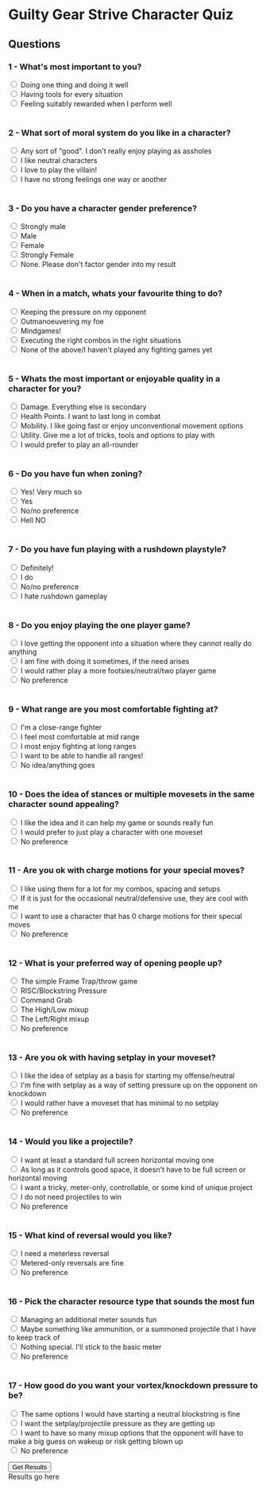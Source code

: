 # Guilty Gear Strive Character Quiz

<head><script type="text/javascript" src="questions.js"></script>
<script type="text/javascript" src="characters.js"></script></head>

## Questions

### 1 - What's most important to you?
<label><input type="radio" id="specialist" name="playstyle">  Doing one thing and doing it well</label><br>
<label><input type="radio" id="prepared" name="playstyle"> Having tools for every situation</label><br>
<label><input type="radio" id="rewarding" name="playstyle"> Feeling suitably rewarded when I perform well</label><br><br>

### 2 - What sort of moral system do you like in a character?
<label><input type="radio" id="good" name="moral_system"> Any sort of "good". I don't really enjoy playing as assholes </label><br>
<label><input type="radio" id="neutral" name="moral_system"> I like neutral characters</label><br>
<label><input type="radio" id="evil" name="moral_system"> I love to play the villain!</label><br>
<label><input type="radio" id="none" name="moral_system"> I have no strong feelings one way or another</label><br><br>

### 3 - Do you have a character gender preference?
<label><input type="radio" id="strong_male" name="gender"> Strongly male</label><br>
<label><input type="radio" id="male" name="gender"> Male</label><br>
<label><input type="radio" id="female" name="gender"> Female</label><br>
<label><input type="radio" id="strong_female" name="gender"> Strongly Female</label><br>
<label><input type="radio" id="none" name="gender"> None. Please don't factor gender into my result</label><br><br>

### 4 - When in a match, whats your favourite thing to do?
<label><input type="radio" id="pressure" name="favourite"> Keeping the pressure on my opponent</label><br>
<label><input type="radio" id="neutral" name="favourite"> Outmanoeuvering my foe</label><br>
<label><input type="radio" id="mindgames" name="favourite"> Mindgames!</label><br>
<label><input type="radio" id="combos" name="favourite"> Executing the right combos in the right situations</label><br>
<label><input type="radio" id="none" name="favourite"> None of the above/I haven't played any fighting games yet</label><br><br>

### 5 - Whats the most important or enjoyable quality in a character for you?
<label><input type="radio" id="damage" name="important"> Damage. Everything else is secondary</label><br>
<label><input type="radio" id="health" name="important"> Health Points. I want to last long in combat</label><br>
<label><input type="radio" id="mobility" name="important"> Mobility. I like going fast or enjoy unconventional movement options</label><br>
<label><input type="radio" id="utility" name="important"> Utility. Give me a lot of tricks, tools and options to play with</label><br>
<label><input type="radio" id="all_rounder" name="important"> I would prefer to play an all-rounder</label><br><br>

### 6 - Do you have fun when zoning?
<label><input type="radio" id="strong_yes" name="zoning"> Yes! Very much so</label><br>
<label><input type="radio" id="yes" name="zoning"> Yes</label><br>
<label><input type="radio" id="no" name="zoning"> No/no preference</label><br>
<label><input type="radio" id="strong_no" name="zoning"> Hell NO</label><br><br>

### 7 - Do you have fun playing with a rushdown playstyle?
<label><input type="radio" id="strong_yes" name="rushdown"> Definitely!</label><br>
<label><input type="radio" id="yes" name="rushdown"> I do</label><br>
<label><input type="radio" id="no" name="rushdown"> No/no preference</label><br>
<label><input type="radio" id="strong_no" name="rushdown"> I hate rushdown gameplay</label><br><br>

### 8 - Do you enjoy playing the one player game?
<label><input type="radio" id="yes" name="oneplayer"> I love getting the opponent into a situation where they cannot really do anything</label><br>
<label><input type="radio" id="sometimes" name="oneplayer"> I am fine with doing it sometimes, if the need arises</label><br>
<label><input type="radio" id="no" name="oneplayer"> I would rather play a more footsies/neutral/two player game</label><br>
<label><input type="radio" id="none" name="oneplayer"> No preference</label><br><br>

### 9 - What range are you most comfortable fighting at?
<label><input type="radio" id="close" name="range"> I'm a close-range fighter</label><br>
<label><input type="radio" id="mid" name="range"> I feel most comfortable at mid range</label><br>
<label><input type="radio" id="long" name="range"> I most enjoy fighting at long ranges</label><br>
<label><input type="radio" id="all" name="range"> I want to be able to handle all ranges!</label><br>
<label><input type="radio" id="none" name="range"> No idea/anything goes</label><br><br>

### 10 - Does the idea of stances or multiple movesets in the same character sound appealing?
<label><input type="radio" id="yes" name="stance"> I like the idea and it can help my game or sounds really fun</label><br>
<label><input type="radio" id="no" name="stance"> I would prefer to just play a character with one moveset</label><br>
<label><input type="radio" id="none" name="stance"> No preference</label><br><br>

### 11 - Are you ok with charge motions for your special moves?
<label><input type="radio" id="yes" name="charge"> I like using them for a lot for my combos, spacing and setups</label><br>
<label><input type="radio" id="sometimes" name="charge"> If it is just for the occasional neutral/defensive use, they are cool with me</label><br>
<label><input type="radio" id="no" name="charge"> I want to use a character that has 0 charge motions for their special moves</label><br>
<label><input type="radio" id="none" name="charge"> No preference</label><br><br>

### 12 - What is your preferred way of opening people up?
<label><input type="radio" id="frametrap" name="gameplan"> The simple Frame Trap/throw game</label><br>
<label><input type="radio" id="risc" name="gameplan"> RISC/Blockstring Pressure</label><br>
<label><input type="radio" id="grab" name="gameplan"> Command Grab</label><br>
<label><input type="radio" id="highlow" name="gameplan"> The High/Low mixup</label><br>
<label><input type="radio" id="leftright" name="gameplan"> The Left/Right mixup</label><br>
<label><input type="radio" id="none" name="gameplan"> No preference</label><br><br>

### 13 - Are you ok with having setplay in your moveset?
<label><input type="radio" id="neutral" name="setplay"> I like the idea of setplay as a basis for starting my offense/neutral</label><br>
<label><input type="radio" id="oki" name="setplay"> I'm fine with setplay as a way of setting pressure up on the opponent on knockdown</label><br>
<label><input type="radio" id="no" name="setplay"> I would rather have a moveset that has minimal to no setplay</label><br>
<label><input type="radio" id="none" name="setplay"> No preference</label><br><br>

### 14 - Would you like a projectile?
<label><input type="radio" id="standard" name="projectile"> I want at least a standard full screen horizontal moving one</label><br>
<label><input type="radio" id="limited" name="projectile"> As long as it controls good space, it doesn't have to be full screen or horizontal moving</label><br>
<label><input type="radio" id="special" name="projectile"> I want a tricky, meter-only, controllable, or some kind of unique project</label><br>
<label><input type="radio" id="no" name="projectile"> I do not need projectiles to win</label><br>
<label><input type="radio" id="none" name="projectile"> No preference</label><br><br>

### 15 - What kind of reversal would you like?
<label><input type="radio" id="meterless" name="reversal"> I need a meterless reversal</label><br>
<label><input type="radio" id="metered" name="reversal"> Metered-only reversals are fine</label><br>
<label><input type="radio" id="none" name="reversal"> No preference</label><br><br>

### 16 - Pick the character resource type that sounds the most fun
<label><input type="radio" id="meter" name="resource"> Managing an additional meter sounds fun</label><br>
<label><input type="radio" id="ammo" name="resource"> Maybe something like ammunition, or a summoned projectile that I have to keep track of</label><br>
<label><input type="radio" id="no" name="resource"> Nothing special. I'll stick to the basic meter</label><br>
<label><input type="radio" id="none" name="resource"> No preference</label><br><br>

### 17 - How good do you want your vortex/knockdown pressure to be?
<label><input type="radio" id="neutral" name="vortex"> The same options I would have starting a neutral blockstring is fine</label><br>
<label><input type="radio" id="projectile" name="vortex"> I want the setplay/projectile pressure as they are getting up</label><br>
<label><input type="radio" id="lots" name="vortex"> I want to have so many mixup options that the opponent will have to make a big guess on wakeup or risk getting blown up</label><br>
<label><input type="radio" id="none" name="vortex"> No preference</label>

<button id="get_results" onclick="get_results()">Get Results</button>
<br>
<label id="results_label">Results go here</label>
<br>